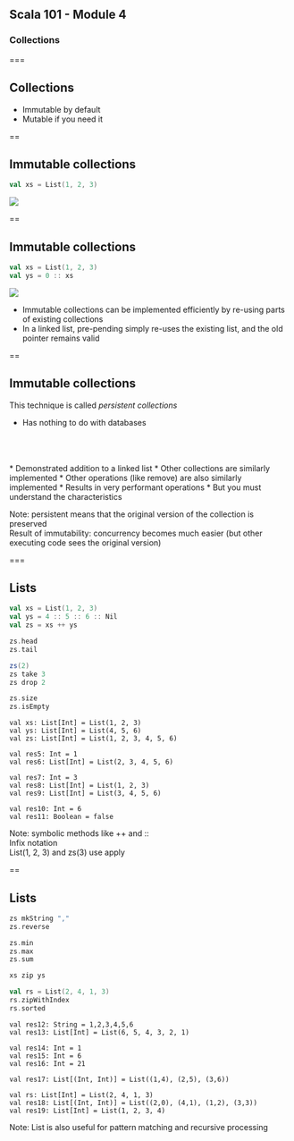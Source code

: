 <!-- .slide: data-background-color="#6a1520" -->
## Scala 101 - Module 4
### Collections

===
## Collections
* Immutable by default
* Mutable if you need it

==
## Immutable collections

```scala
val xs = List(1, 2, 3)
```

<img src="/scala101/images/list1.png" class="center">

==
<!-- .slide: class="fragmented-lists" -->
## Immutable collections

```scala
val xs = List(1, 2, 3)
val ys = 0 :: xs
```

<img src="/scala101/images/list2.png" class="center">

* Immutable collections can be implemented efficiently by re-using parts of existing collections
* In a linked list, pre-pending simply re-uses the existing list, and the old pointer remains valid

==
<!-- .slide: class="fragmented-lists" -->
## Immutable collections
This technique is called _persistent collections_
* Has nothing to do with databases
<br>
<br>
<br>
* Demonstrated addition to a linked list
* Other collections are similarly implemented
* Other operations (like remove) are also similarly implemented
* Results in very performant operations
  * But you must understand the characteristics

Note: persistent means that the original version of the collection is preserved<br>
Result of immutability: concurrency becomes much easier (but other executing code sees the original version)

===
## Lists
<div class="colLeft" data-markdown>

```scala
val xs = List(1, 2, 3)
val ys = 4 :: 5 :: 6 :: Nil  
val zs = xs ++ ys

zs.head
zs.tail

zs(2)
zs take 3
zs drop 2

zs.size
zs.isEmpty                   
```
</div><div class="fragment colRight" data-markdown>

```text
val xs: List[Int] = List(1, 2, 3)
val ys: List[Int] = List(4, 5, 6)
val zs: List[Int] = List(1, 2, 3, 4, 5, 6)

val res5: Int = 1
val res6: List[Int] = List(2, 3, 4, 5, 6)

val res7: Int = 3
val res8: List[Int] = List(1, 2, 3)
val res9: List[Int] = List(3, 4, 5, 6)

val res10: Int = 6
val res11: Boolean = false
```
</div>

Note: symbolic methods like ++ and ::<br>
Infix notation<br>
List(1, 2, 3) and zs(3) use apply

==
## Lists
<div class="colLeft" data-markdown>

```scala
zs mkString ","
zs.reverse

zs.min
zs.max
zs.sum

xs zip ys

val rs = List(2, 4, 1, 3)
rs.zipWithIndex
rs.sorted
```
</div><div class="fragment colRight" data-markdown>

```text
val res12: String = 1,2,3,4,5,6
val res13: List[Int] = List(6, 5, 4, 3, 2, 1)

val res14: Int = 1
val res15: Int = 6
val res16: Int = 21

val res17: List[(Int, Int)] = List((1,4), (2,5), (3,6))

val rs: List[Int] = List(2, 4, 1, 3)
val res18: List[(Int, Int)] = List((2,0), (4,1), (1,2), (3,3))
val res19: List[Int] = List(1, 2, 3, 4)
```
</div>

Note: List is also useful for pattern matching and recursive processing
